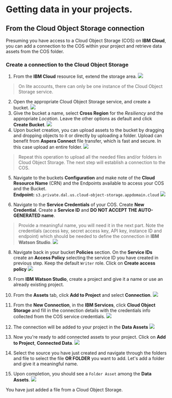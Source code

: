 # Getting data in your projects.

## From the Cloud Object Storage connection
Presuming you have access to a Cloud Object Storage (COS) on **IBM Cloud**, you can add a connection to the COS within your project and retrieve data assets from the COS folder.

### Create a connection to the Cloud Object Storage
1. From the **IBM Cloud** resource list, extend the storage area.
![](assets/markdown-img-paste-20190318101218152.png)
> On lite accounts, there can only be one instance of the Cloud Object Storage service.   

2. Open the appropriate Cloud Object Storage service, and create a bucket. ![](assets/markdown-img-paste-20190318101450579.png)  
3. Give the bucket a name, select **Cross Region** for the _Resiliency_ and the appropriate _Location_. Leave the other options as default and click **Create Bucket**.
![](assets/markdown-img-paste-20190318101629734.png)
4. Upon bucket creation, you can upload assets to the bucket by dragging and dropping objects to it or directly by uploading a folder. Upload can benefit from **Aspera Connect** file transfer, which is fast and secure. In this case upload an entire folder.
![](assets/markdown-img-paste-20190318102010926.png)
> Repeat this operation to upload all the needed files and/or folders in Cloud Object Storage.  The next step will establish a connection to the COS.

5. Navigate to the buckets **Configuration** and make note of the **Cloud Resource Name** (CRN) and the Endpoints available to access your COS and the Bucket.  
**Endpoint:** `s3.private.dal.us.cloud-object-storage.appdomain.cloud`
![](assets/markdown-img-paste-2019031817431867.png)

6. Navigate to the **Service Credentials** of your COS. Create **New Credential**. Create a **Service ID** and **DO NOT ACCEPT THE AUTO-GENERATED name**.
>Provide a meaningful name, you will need it in the next part.
Note the credentials (access key, secret access key, API key, instance ID and endpoint) which should be needed to define the connection in **IBM Watson Studio**.
![](assets/markdown-img-paste-20190318102730979.png)  

8. Navigate back in your bucket **Policies** section. On the **Service IDs** create an **Access Policy** selecting the service ID you have created in previous step. Keep the default `Writer` role. Click on **Create access policy**
![](assets/markdown-img-paste-20190318180117239.png)

6. From **IBM Watson Studio**, create a project and give it a name or use an already existing project.

7. From the **Assets** tab, click **Add to Project** and select **Connection**.
![](assets/markdown-img-paste-20190318103649322.png)

8. From the **New Connection**, in the **IBM Services**, click **Cloud Object Storage** and fill in the connection details with the credentials info collected from the COS service credentials.
![](assets/markdown-img-paste-20190318104130523.png)

9. The connection will be added to your project in the **Data Assets**
![](assets/markdown-img-paste-20190318104245278.png)

10. Now you're ready to add connected assets to your project. Click on **Add to Project**, **Connected Data**.
![](assets/markdown-img-paste-20190318104754547.png)

11. Select the source you have just created and navigate through the folders and file to select the file **OR FOLDER** you want to add. Let's add a folder and give it a meaningful name.

12. Upon completion, you should see a `Folder Asset` among the **Data Assets**.
![](assets/markdown-img-paste-20190318184949524.png)


You have just added a file from a Cloud Object Storage.

